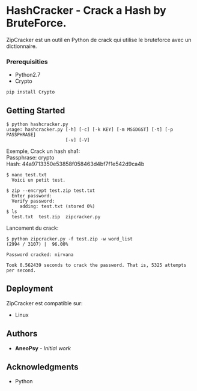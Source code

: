 # HashCracker -  Crack a Hash by BruteForce.

ZipCracker est un outil en Python de crack qui utilise le bruteforce avec un dictionnaire.

### Prerequisities

* Python2.7
* Crypto
```
pip install Crypto
```

## Getting Started

```
$ python hashcracker.py
usage: hashcracker.py [-h] [-c] [-k KEY] [-m MSGDGST] [-t] [-p PASSPHRASE]
                      [-v] [-V]

```

Exemple, Crack un hash sha1: <br />
Passphrase: crypto <br />
Hash:       44a9713350e53858f058463d4bf7f1e542d9ca4b <br />


```
$ nano test.txt
  Voici un petit test.

$ zip --encrypt test.zip test.txt
  Enter password:
  Verify password:
     adding: test.txt (stored 0%)
$ ls
  test.txt  test.zip  zipcracker.py
```

Lancement du crack:

```
$ python zipcracker.py -f test.zip -w word_list
(2994 / 3107) |  96.00%

Password cracked: nirvana

Took 0.562439 seconds to crack the password. That is, 5325 attempts per second.
```

## Deployment

ZipCracker est compatible sur:

- Linux

## Authors

* **AneoPsy** - *Initial work*

## Acknowledgments

* Python

